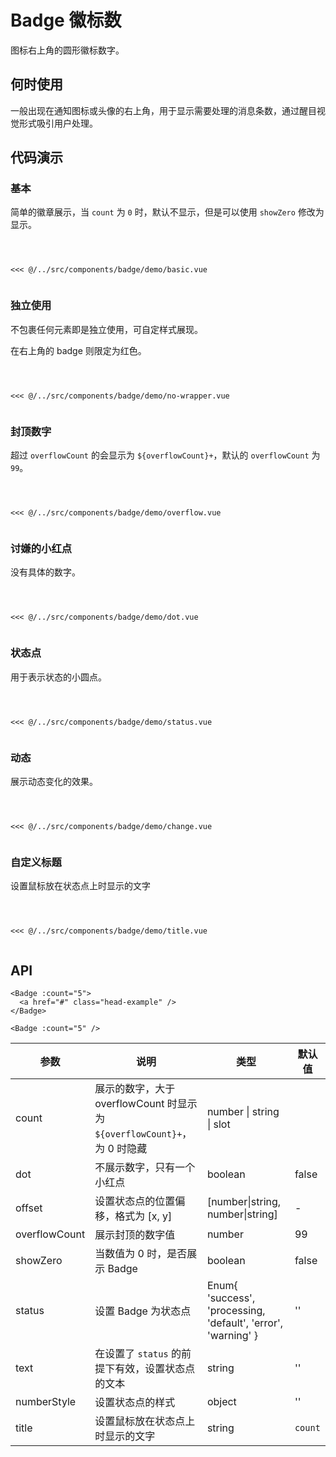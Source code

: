 # Badge 徽标数
图标右上角的圆形徽标数字。

## 何时使用
一般出现在通知图标或头像的右上角，用于显示需要处理的消息条数，通过醒目视觉形式吸引用户处理。

## 代码演示

### 基本
简单的徽章展示，当 `count` 为 `0` 时，默认不显示，但是可以使用 `showZero` 修改为显示。

<Code>
<Basic></Basic>
<Wrapper slot="code">
<<< @/../src/components/badge/demo/basic.vue
</Wrapper>
</Code>

### 独立使用
不包裹任何元素即是独立使用，可自定样式展现。

在右上角的 badge 则限定为红色。

<Code>
<NoWrapper></NoWrapper>
<Wrapper slot="code">
<<< @/../src/components/badge/demo/no-wrapper.vue
</Wrapper>
</Code>

### 封顶数字
超过 `overflowCount` 的会显示为 `${overflowCount}+`，默认的 `overflowCount` 为 `99`。

<Code>
<Overflow></Overflow>
<Wrapper slot="code">
<<< @/../src/components/badge/demo/overflow.vue
</Wrapper>
</Code>

### 讨嫌的小红点
没有具体的数字。

<Code>
<Dot></Dot>
<Wrapper slot="code">
<<< @/../src/components/badge/demo/dot.vue
</Wrapper>
</Code>

### 状态点
用于表示状态的小圆点。

<Code>
<Status></Status>
<Wrapper slot="code">
<<< @/../src/components/badge/demo/status.vue
</Wrapper>
</Code>

### 动态
展示动态变化的效果。

<Code>
<Change></Change>
<Wrapper slot="code">
<<< @/../src/components/badge/demo/change.vue
</Wrapper>
</Code>

### 自定义标题
设置鼠标放在状态点上时显示的文字

<Code>
<Title></Title>
<Wrapper slot="code">
<<< @/../src/components/badge/demo/title.vue
</Wrapper>
</Code>

## API


```vue
<Badge :count="5">
  <a href="#" class="head-example" />
</Badge>
```

```vue
<Badge :count="5" />
```

| 参数 | 说明 | 类型 | 默认值 |
| --- | --- | --- | --- |
| count | 展示的数字，大于 overflowCount 时显示为 `${overflowCount}+`，为 0 时隐藏 | number \| string \| slot  |  |
| dot | 不展示数字，只有一个小红点 | boolean | false |
| offset | 设置状态点的位置偏移，格式为 [x, y] | [number\|string, number\|string] | - |
| overflowCount | 展示封顶的数字值 | number | 99 |
| showZero | 当数值为 0 时，是否展示 Badge | boolean | false |
| status | 设置 Badge 为状态点 | Enum{ 'success', 'processing, 'default', 'error', 'warning' } | '' |
| text | 在设置了 `status` 的前提下有效，设置状态点的文本 | string | '' |
| numberStyle | 设置状态点的样式 | object | '' |
| title | 设置鼠标放在状态点上时显示的文字 | string | `count` |

<script>
import Basic from '~comps/badge/demo/basic';
import NoWrapper from '~comps/badge/demo/no-wrapper';
import Overflow from '~comps/badge/demo/overflow';
import Dot from '~comps/badge/demo/dot';
import Status from '~comps/badge/demo/status';
import Change from '~comps/badge/demo/change';
import Title from '~comps/badge/demo/title';
export default {
    components: {
        Basic,
        NoWrapper,
        Overflow,
        Dot,
        Status,
        Change,
        Title,
    }
}
</script>
